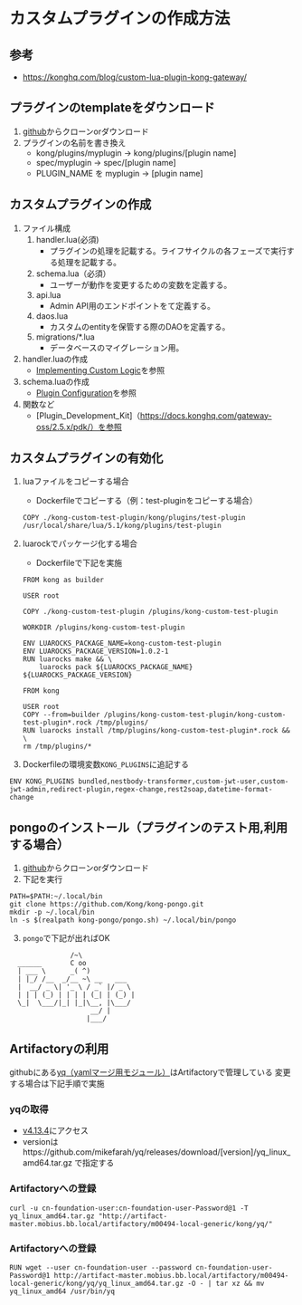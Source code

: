 # カスタムプラグインの作成方法

## 参考
- https://konghq.com/blog/custom-lua-plugin-kong-gateway/

## プラグインのtemplateをダウンロード
1. [github](https://github.com/Kong/kong-plugin.git)からクローンorダウンロード
2. プラグインの名前を書き換え
    - kong/plugins/myplugin -> kong/plugins/[plugin name]
    - spec/myplugin -> spec/[plugin name]
    - PLUGIN_NAME を myplugin -> [plugin name]

## カスタムプラグインの作成
1. ファイル構成
    1. handler.lua(必須)
        - プラグインの処理を記載する。ライフサイクルの各フェーズで実行する処理を記載する。
    2. schema.lua（必須）
        - ユーザーが動作を変更するための変数を定義する。
    3. api.lua
        - Admin API用のエンドポイントをて定義する。
    4. daos.lua
        - カスタムのentityを保管する際のDAOを定義する。
    5. migrations/*.lua
        - データベースのマイグレーション用。
2. handler.luaの作成
    - [Implementing Custom Logic](https://docs.konghq.com/gateway-oss/2.5.x/plugin-development/custom-logic/)を参照
3. schema.luaの作成
    - [Plugin Configuration](https://docs.konghq.com/gateway-oss/2.5.x/plugin-development/plugin-configuration/)を参照
2. 関数など
    - [Plugin_Development_Kit]（https://docs.konghq.com/gateway-oss/2.5.x/pdk/）を参照

## カスタムプラグインの有効化
1. luaファイルをコピーする場合
    - Dockerfileでコピーする（例：test-pluginをコピーする場合）

    ```
    COPY ./kong-custom-test-plugin/kong/plugins/test-plugin /usr/local/share/lua/5.1/kong/plugins/test-plugin
    ```
2. luarockでパッケージ化する場合
    - Dockerfileで下記を実施

    ```
    FROM kong as builder

    USER root

    COPY ./kong-custom-test-plugin /plugins/kong-custom-test-plugin

    WORKDIR /plugins/kong-custom-test-plugin

    ENV LUAROCKS_PACKAGE_NAME=kong-custom-test-plugin
    ENV LUAROCKS_PACKAGE_VERSION=1.0.2-1
    RUN luarocks make && \
        luarocks pack ${LUAROCKS_PACKAGE_NAME} ${LUAROCKS_PACKAGE_VERSION}

    FROM kong

    USER root
    COPY --from=builder /plugins/kong-custom-test-plugin/kong-custom-test-plugin*.rock /tmp/plugins/
    RUN luarocks install /tmp/plugins/kong-custom-test-plugin*.rock && \
    rm /tmp/plugins/*
    ```

3. Dockerfileの環境変数`KONG_PLUGINS`に追記する

`ENV KONG_PLUGINS bundled,nestbody-transformer,custom-jwt-user,custom-jwt-admin,redirect-plugin,regex-change,rest2soap,datetime-format-change`

## pongoのインストール（プラグインのテスト用,利用する場合）
1. [github](https://github.com/Kong/kong-pongo)からクローンorダウンロード
2. 下記を実行

```
PATH=$PATH:~/.local/bin
git clone https://github.com/Kong/kong-pongo.git
mkdir -p ~/.local/bin
ln -s $(realpath kong-pongo/pongo.sh) ~/.local/bin/pongo
```
3. ```pongo```で下記が出ればOK

```
               /~\ 
  ______       C oo
  | ___ \      _( ^)
  | |_/ /__  _/__ ~\ __   ___
  |  __/ _ \| '_ \ / _` |/ _ \
  | | | (_) | | | | (_| | (_) |
  \_|  \___/|_| |_|\__, |\___/
                    __/ |
                   |___/
```

## Artifactoryの利用
githubにある[yq（yamlマージ用モジュール）](https://github.com/mikefarah/yq)はArtifactoryで管理している
変更する場合は下記手順で実施

### yqの取得
- [v4.13.4](https://github.com/mikefarah/yq/releases/download/v4.13.4/yq_linux_amd64.tar.gz)にアクセス
- versionはhttps://github.com/mikefarah/yq/releases/download/[version]/yq_linux_amd64.tar.gz で指定する

### Artifactoryへの登録

```
curl -u cn-foundation-user:cn-foundation-user-Password@1 -T yq_linux_amd64.tar.gz "http://artifact-master.mobius.bb.local/artifactory/m00494-local-generic/kong/yq/"
```

### Artifactoryへの登録

```
RUN wget --user cn-foundation-user --password cn-foundation-user-Password@1 http://artifact-master.mobius.bb.local/artifactory/m00494-local-generic/kong/yq/yq_linux_amd64.tar.gz -O - | tar xz && mv yq_linux_amd64 /usr/bin/yq
```